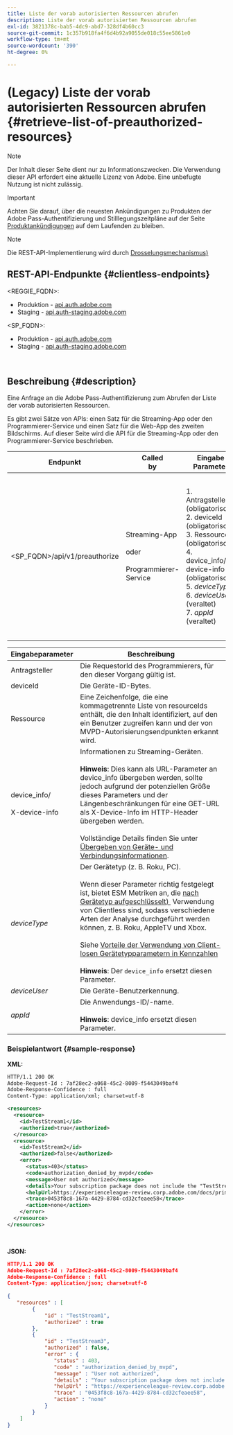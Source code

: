 ```yaml
---
title: Liste der vorab autorisierten Ressourcen abrufen
description: Liste der vorab autorisierten Ressourcen abrufen
exl-id: 3821378c-bab5-4dc9-abd7-328df4b60cc3
source-git-commit: 1c357b918fa4f6d4b92a9055de018c55ee5861e0
workflow-type: tm+mt
source-wordcount: '390'
ht-degree: 0%

---
```


# (Legacy) Liste der vorab autorisierten Ressourcen abrufen {#retrieve-list-of-preauthorized-resources}

>[!NOTE]
>
>Der Inhalt dieser Seite dient nur zu Informationszwecken. Die Verwendung dieser API erfordert eine aktuelle Lizenz von Adobe. Eine unbefugte Nutzung ist nicht zulässig.

>[!IMPORTANT]
>
> Achten Sie darauf, über die neuesten Ankündigungen zu Produkten der Adobe Pass-Authentifizierung und Stilllegungszeitpläne auf der Seite [Produktankündigungen](/help/authentication/product-announcements.md) auf dem Laufenden zu bleiben.

>[!NOTE]
>
> Die REST-API-Implementierung wird durch [Drosselungsmechanismus) &#x200B;](/help/authentication/integration-guide-programmers/throttling-mechanism.md)

## REST-API-Endpunkte {#clientless-endpoints}

&lt;REGGIE_FQDN>:

* Produktion - [api.auth.adobe.com](http://api.auth.adobe.com/)
* Staging - [api.auth-staging.adobe.com](http://api.auth-staging.adobe.com/)

&lt;SP_FQDN>:

* Produktion - [api.auth.adobe.com](http://api.auth.adobe.com/)
* Staging - [api.auth-staging.adobe.com](http://api.auth-staging.adobe.com/)

</br>

## Beschreibung {#description}

Eine Anfrage an die Adobe Pass-Authentifizierung zum Abrufen der Liste der vorab autorisierten Ressourcen.

Es gibt zwei Sätze von APIs: einen Satz für die Streaming-App oder den Programmierer-Service und einen Satz für die Web-App des zweiten Bildschirms. Auf dieser Seite wird die API für die Streaming-App oder den Programmierer-Service beschrieben.


| Endpunkt | Called </br>by | Eingabe   </br>Parameter | HTTP </br>Methode | Antwort | HTTP </br>Antwort |
| --- | --- | --- | --- | --- | --- |
| &lt;SP_FQDN>/api/v1/preauthorize | Streaming-App</br></br>oder</br></br>Programmierer-Service | 1. Antragsteller (obligatorisch)</br>2.  deviceId (obligatorisch)</br>3.  Ressource (obligatorisch)</br>4.  device_info/X-device-info (obligatorisch)</br>5.  _deviceType_</br> 6.  _deviceUser_ (veraltet)</br>7.  _appId_ (veraltet) | GET | XML oder JSON mit einzelnen Entscheidungen vor der Autorisierung oder Fehlerdetails. Siehe Beispiele unten. | 200 - </br></br>400 - Fehlerhafte Anfrage</br></br>401 - Nicht autorisiert</br></br>405 - Methode nicht zulässig </br></br>412 - Voraussetzung fehlgeschlagen</br></br>500 - Interner Server-Fehler |


| Eingabeparameter | Beschreibung |
| --- | --- |
| Antragsteller | Die RequestorId des Programmierers, für den dieser Vorgang gültig ist. |
| deviceId | Die Geräte-ID-Bytes. |
| Ressource | Eine Zeichenfolge, die eine kommagetrennte Liste von resourceIds enthält, die den Inhalt identifiziert, auf den ein Benutzer zugreifen kann und der von MVPD-Autorisierungsendpunkten erkannt wird. |
| device_info/</br></br>X-device-info | Informationen zu Streaming-Geräten.</br></br>**Hinweis**: Dies kann als URL-Parameter an device_info übergeben werden, sollte jedoch aufgrund der potenziellen Größe dieses Parameters und der Längenbeschränkungen für eine GET-URL als X-Device-Info im HTTP-Header übergeben werden. </br></br>Vollständige Details finden Sie unter [Übergeben von Geräte- und Verbindungsinformationen](/help/authentication/integration-guide-programmers/legacy/client-information/passing-client-information-device-connection-and-application.md). |
| _deviceType_ | Der Gerätetyp (z. B. Roku, PC).</br></br>Wenn dieser Parameter richtig festgelegt ist, bietet ESM Metriken an, die [nach Gerätetyp aufgeschlüsselt) &#x200B;](/help/authentication/integration-guide-programmers/features-premium/esm/entitlement-service-monitoring-overview.md#clientless_device_type) Verwendung von Clientless sind, sodass verschiedene Arten der Analyse durchgeführt werden können, z. B. Roku, AppleTV und Xbox.</br></br>Siehe [Vorteile der Verwendung von Client-losen Gerätetypparametern in Kennzahlen &#x200B;](/help/authentication/integration-guide-programmers/legacy/notes-technical/benefits-of-using-the-clientless-devicetype-parameter-in-pass-metrics.md)</br></br>**Hinweis**: Der `device_info` ersetzt diesen Parameter. |
| _deviceUser_ | Die Geräte-Benutzerkennung. |
| _appId_ | Die Anwendungs-ID/-name. </br></br>**Hinweis**: device_info ersetzt diesen Parameter. |



### Beispielantwort {#sample-response}



**XML:**

```XML
HTTP/1.1 200 OK
Adobe-Request-Id : 7af28ec2-a068-45c2-8009-f5443049baf4
Adobe-Response-Confidence : full
Content-Type: application/xml; charset=utf-8

<resources>
  <resource>
    <id>TestStream1</id>
    <authorized>true</authorized>
  </resource>
  <resource>
    <id>TestStream2</id>
    <authorized>false</authorized>
    <error>
      <status>403</status>
      <code>authorization_denied_by_mvpd</code>
      <message>User not authorized</message>
      <details>Your subscription package does not include the "TestStream3" channel.</details>
      <helpUrl>https://experienceleague-review.corp.adobe.com/docs/primetime/authentication/auth-features/error-reportn/enhanced-error-codes.html#error-codes</helpUrl>
      <trace>0453f8c8-167a-4429-8784-cd32cfeaee58</trace>
      <action>none</action>
    </error>
  </resource>
</resources>
```

</br>

**JSON:**

```JSON
HTTP/1.1 200 OK
Adobe-Request-Id : 7af28ec2-a068-45c2-8009-f5443049baf4
Adobe-Response-Confidence : full
Content-Type: application/json; charset=utf-8
 
{
   "resources" : [
        {
            "id" : "TestStream1",
            "authorized" : true
        },
        {
            "id" : "TestStream3",
            "authorized" : false,
            "error" : {
               "status" : 403,
               "code" : "authorization_denied_by_mvpd",
               "message" : "User not authorized",
               "details" : "Your subscription package does not include the "TestStream3" channel.",
               "helpUrl" : "https://experienceleague-review.corp.adobe.com/docs/primetime/authentication/auth-features/error-reportn/enhanced-error-codes.html#error-codes",
               "trace" : "0453f8c8-167a-4429-8784-cd32cfeaee58",
               "action" : "none"
            }
        } 
    ]
}
```

